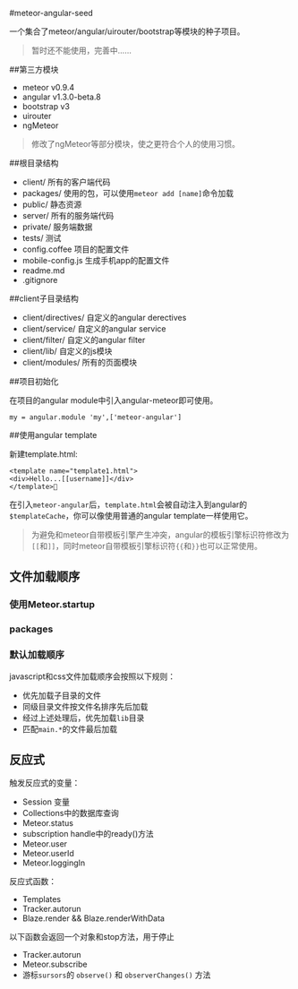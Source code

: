 #meteor-angular-seed

一个集合了meteor/angular/uirouter/bootstrap等模块的种子项目。


> 暂时还不能使用，完善中……

##第三方模块

* meteor v0.9.4
* angular v1.3.0-beta.8
* bootstrap v3
* uirouter
* ngMeteor

> 修改了ngMeteor等部分模块，使之更符合个人的使用习惯。

##根目录结构

* client/ 所有的客户端代码
* packages/ 使用的包，可以使用`meteor add [name]`命令加载
* public/ 静态资源
* server/ 所有的服务端代码
* private/ 服务端数据
* tests/ 测试
* config.coffee 项目的配置文件
* mobile-config.js 生成手机app的配置文件
* readme.md
* .gitignore


##client子目录结构

* client/directives/ 自定义的angular derectives
* client/service/ 自定义的angular service
* client/filter/ 自定义的angular filter
* client/lib/ 自定义的js模块
* client/modules/ 所有的页面模块


##项目初始化

在项目的angular module中引入angular-meteor即可使用。

    my = angular.module 'my',['meteor-angular']

##使用angular template

新建template.html:

    <template name="template1.html">
    <div>Hello...[[username]]</div>
    </template>

在引入`meteor-angular`后，`template.html`会被自动注入到angular的`$templateCache`，你可以像使用普通的angular template一样使用它。

> 为避免和meteor自带模板引擎产生冲突，angular的模板引擎标识符修改为`[[`和`]]`，同时meteor自带模板引擎标识符`{{`和`}}`也可以正常使用。

## 文件加载顺序

### 使用Meteor.startup

### packages

### 默认加载顺序

javascript和css文件加载顺序会按照以下规则：

* 优先加载子目录的文件
* 同级目录文件按文件名排序先后加载
* 经过上述处理后，优先加载`lib`目录
* 匹配`main.*`的文件最后加载


## 反应式

触发反应式的变量：

* Session 变量
* Collections中的数据库查询
* Meteor.status
* subscription handle中的ready()方法
* Meteor.user
* Meteor.userId
* Meteor.loggingIn

反应式函数：

* Templates
* Tracker.autorun
* Blaze.render && Blaze.renderWithData

以下函数会返回一个对象和stop方法，用于停止

* Tracker.autorun
* Meteor.subscribe
* 游标`sursors`的 `observe()` 和 `observerChanges()` 方法


